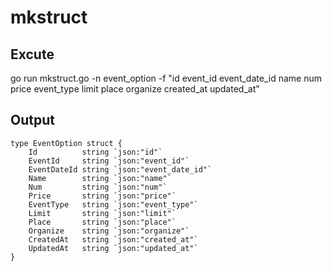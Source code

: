 # mkstruct

## Excute
go run mkstruct.go -n event_option -f "id event_id event_date_id name num price event_type limit place organize created_at updated_at"

## Output
```
type EventOption struct {
	Id          string `json:"id"`
	EventId     string `json:"event_id"`
	EventDateId string `json:"event_date_id"`
	Name        string `json:"name"`
	Num         string `json:"num"`
	Price       string `json:"price"`
	EventType   string `json:"event_type"`
	Limit       string `json:"limit"`
	Place       string `json:"place"`
	Organize    string `json:"organize"`
	CreatedAt   string `json:"created_at"`
	UpdatedAt   string `json:"updated_at"`
}
```
